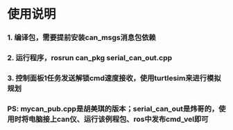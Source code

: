 # 使用说明
### 1. 编译包，需要提前安装can_msgs消息包依赖
### 2. 运行程序，rosrun can_pkg serial_can_out.cpp
### 3. 控制面板1任务发送解锁cmd速度接收，使用turtlesim来进行模拟规划
### PS: mycan_pub.cpp是胡美琪的版本；serial_can_out是炜哥的，使用时将电脑接上can仪、运行该例程包、ros中发布cmd_vel即可